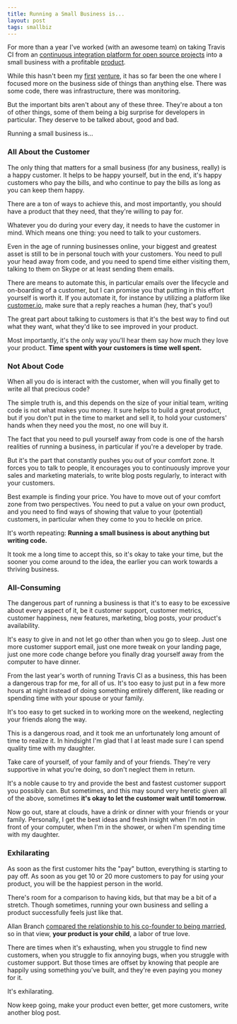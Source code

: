 ```yaml
---
title: Running a Small Business is...
layout: post
tags: smallbiz
---
```

For more than a year I've worked (with an awesome team) on taking Travis CI from
an [continuous integration platform for open source
projects](https://travis-ci.org) into a small business with a profitable
[product](https://travis-ci.com).

While this hasn't been my [first](http://scalarium.com)
[venture](http://riakhandbook.com), it has so far been the one where I focused
more on the business side of things than anything else. There was some code,
there was infrastructure, there was monitoring.

But the important bits aren't about any of these three. They're about a ton of
other things, some of them being a big surprise for developers in particular.
They deserve to be talked about, good and bad.

Running a small business is...

### All About the Customer

The only thing that matters for a small business (for any business, really) is a
happy customer. It helps to be happy yourself, but in the end, it's happy
customers who pay the bills, and who continue to pay the bills as long as you
can keep them happy.

There are a ton of ways to achieve this, and most importantly, you should have a
product that they need, that they're willing to pay for.

Whatever you do during your every day, it needs to have the customer in mind.
Which means one thing: you need to talk to your customers.

Even in the age of running businesses online, your biggest and greatest asset is
still to be in personal touch with your customers. You need to pull your head
away from code, and you need to spend time either visiting them, talking to them
on Skype or at least sending them emails.

There are means to automate this, in particular emails over the lifecycle and
on-boarding of a customer, but I can promise you that putting in this effort
yourself is worth it. If you automate it, for instance by utilizing a platform
like [customer.io](http://customer.io), make sure that a reply reaches a human
(hey, that's you!)

The great part about talking to customers is that it's the best way to find out
what they want, what they'd like to see improved in your product.

Most importantly, it's the only way you'll hear them say how much they love your
product. **Time spent with your customers is time well spent.**

### Not About Code

When all you do is interact with the customer, when will you finally get to
write all that precious code?

The simple truth is, and this depends on the size of your initial team, writing
code is not what makes you money. It sure helps to build a great product, but if
you don't put in the time to market and sell it, to hold your customers' hands
when they need you the most, no one will buy it.

The fact that you need to pull yourself away from code is one of the harsh
realities of running a business, in particular if you're a developer by trade.

But it's the part that constantly pushes you out of your comfort zone. It forces
you to talk to people, it encourages you to continuously improve your sales and
marketing materials, to write blog posts regularly, to interact with your
customers.

Best example is finding your price. You have to move out of your comfort zone
from two perspectives. You need to put a value on your own product, and you need
to find ways of showing that value to your (potential) customers, in particular
when they come to you to heckle on price.

It's worth repeating: **Running a small business is about anything but writing code.**

It took me a long time to accept this, so it's okay to take your time, but the
sooner you come around to the idea, the earlier you can work towards a thriving
business.

### All-Consuming

The dangerous part of running a business is that it's to easy to be excessive
about every aspect of it, be it customer support, customer metrics, customer
happiness, new features, marketing, blog posts, your product's availability.

It's easy to give in and not let go other than when you go to sleep. Just one
more customer support email, just one more tweak on your landing page, just one
more code change before you finally drag yourself away from the computer to have
dinner.

From the last year's worth of running Travis CI as a business, this has been a
dangerous trap for me, for all of us. It's too easy to just put in a few more
hours at night instead of doing something entirely different, like reading or
spending time with your spouse or your family.

It's too easy to get sucked in to working more on the weekend, neglecting your
friends along the way.

This is a dangerous road, and it took me an unfortunately long amount of time to
realize it. In hindsight I'm glad that I at least made sure I can spend quality
time with my daughter.

Take care of yourself, of your family and of your friends. They're very
supportive in what you're doing, so don't neglect them in return.

It's a noble cause to try and provide the best and fastest customer support you
possibly can. But sometimes, and this may sound very heretic given all of the
above, sometimes **it's okay to let the customer wait until tomorrow.**

Now go out, stare at clouds, have a drink or dinner with your friends or your
family. Personally, I get the best ideas and fresh insight when I'm not in front
of your computer, when I'm in the shower, or when I'm spending time with my
daughter.

### Exhilarating

As soon as the first customer hits the "pay" button, everything is starting to
pay off. As soon as you get 10 or 20 more customers to pay for using your
product, you will be the happiest person in the world.

There's room for a comparison to having kids, but that may be a bit of a
stretch. Though sometimes, running your own business and selling a product
successfully feels just like that. 

Allan Branch [compared the relationship to his co-founder to being
married](https://lessaccounting.com/blog/running-a-small-business/), so in that
view, **your product is your child**, a labor of true love.

There are times when it's exhausting, when you struggle to find new customers,
when you struggle to fix annoying bugs, when you struggle with customer support.
But those times are offset by knowing that people are happily using something
you've built, and they're even paying you money for it.

It's exhilarating.

Now keep going, make your product even better, get more customers, write another
blog post.

